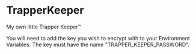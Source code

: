 # TrapperKeeper
My own little Trapper Keeper™

You will need to add the key you wish to encrypt with to your Environment Variables.
The key must have the name "TRAPPER_KEEPER_PASSWORD".
